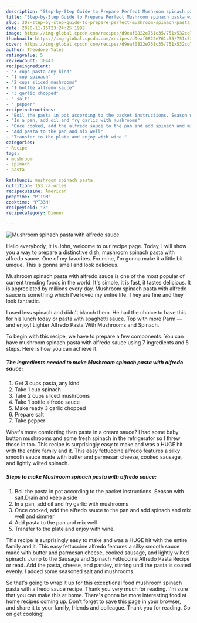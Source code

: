 ```yaml
---
description: "Step-by-Step Guide to Prepare Perfect Mushroom spinach pasta with alfredo sauce"
title: "Step-by-Step Guide to Prepare Perfect Mushroom spinach pasta with alfredo sauce"
slug: 307-step-by-step-guide-to-prepare-perfect-mushroom-spinach-pasta-with-alfredo-sauce
date: 2020-11-15T23:24:25.199Z
image: https://img-global.cpcdn.com/recipes/d9eaf0822e761c35/751x532cq70/mushroom-spinach-pasta-with-alfredo-sauce-recipe-main-photo.jpg
thumbnail: https://img-global.cpcdn.com/recipes/d9eaf0822e761c35/751x532cq70/mushroom-spinach-pasta-with-alfredo-sauce-recipe-main-photo.jpg
cover: https://img-global.cpcdn.com/recipes/d9eaf0822e761c35/751x532cq70/mushroom-spinach-pasta-with-alfredo-sauce-recipe-main-photo.jpg
author: Theodore Yates
ratingvalue: 5
reviewcount: 30443
recipeingredient:
- "3 cups pasta any kind"
- "1 cup spinach"
- "2 cups sliced mushrooms"
- "1 bottle alfredo sauce"
- "3 garlic chopped"
- " salt"
- " pepper"
recipeinstructions:
- "Boil the pasta in pot according to the packet instructions. Season with salt.Drain and keep a side"
- "In a pan, add oil and fry garlic with mushrooms"
- "Once cooked, add the alfredo sauce to the pan and add spinach and mix well and simmer"
- "Add pasta to the pan and mix well"
- "Transfer to the plate and enjoy with wine."
categories:
- Recipe
tags:
- mushroom
- spinach
- pasta

katakunci: mushroom spinach pasta 
nutrition: 153 calories
recipecuisine: American
preptime: "PT19M"
cooktime: "PT33M"
recipeyield: "3"
recipecategory: Dinner

---
```



![Mushroom spinach pasta with alfredo sauce](https://img-global.cpcdn.com/recipes/d9eaf0822e761c35/751x532cq70/mushroom-spinach-pasta-with-alfredo-sauce-recipe-main-photo.jpg)

Hello everybody, it is John, welcome to our recipe page. Today, I will show you a way to prepare a distinctive dish, mushroom spinach pasta with alfredo sauce. One of my favorites. For mine, I'm gonna make it a little bit unique. This is gonna smell and look delicious.

Mushroom spinach pasta with alfredo sauce is one of the most popular of current trending foods in the world. It's simple, it is fast, it tastes delicious. It is appreciated by millions every day. Mushroom spinach pasta with alfredo sauce is something which I've loved my entire life. They are fine and they look fantastic.

I used less spinach and didn&#39;t blanch them. He had the choice to have this for his lunch today or pasta with spaghetti sauce. Top with more Parm — and enjoy! Lighter Alfredo Pasta With Mushrooms and Spinach.


To begin with this recipe, we have to prepare a few components. You can have mushroom spinach pasta with alfredo sauce using 7 ingredients and 5 steps. Here is how you can achieve it.

<!--inarticleads1-->

##### The ingredients needed to make Mushroom spinach pasta with alfredo sauce:

1. Get 3 cups pasta, any kind
1. Take 1 cup spinach
1. Take 2 cups sliced mushrooms
1. Take 1 bottle alfredo sauce
1. Make ready 3 garlic chopped
1. Prepare  salt
1. Take  pepper


What&#39;s more comforting then pasta in a cream sauce? I had some baby button mushrooms and some fresh spinach in the refrigerator so I threw those in too. This recipe is surprisingly easy to make and was a HUGE hit with the entire family and it. This easy fettuccine alfredo features a silky smooth sauce made with butter and parmesan cheese, cooked sausage, and lightly wilted spinach. 

<!--inarticleads2-->

##### Steps to make Mushroom spinach pasta with alfredo sauce:

1. Boil the pasta in pot according to the packet instructions. Season with salt.Drain and keep a side
1. In a pan, add oil and fry garlic with mushrooms
1. Once cooked, add the alfredo sauce to the pan and add spinach and mix well and simmer
1. Add pasta to the pan and mix well
1. Transfer to the plate and enjoy with wine.


This recipe is surprisingly easy to make and was a HUGE hit with the entire family and it. This easy fettuccine alfredo features a silky smooth sauce made with butter and parmesan cheese, cooked sausage, and lightly wilted spinach. Jump to the Sausage and Spinach Fettuccine Alfredo Pasta Recipe or read. Add the pasta, cheese, and parsley, stirring until the pasta is coated evenly. I added some seasoned salt and mushrooms. 

So that's going to wrap it up for this exceptional food mushroom spinach pasta with alfredo sauce recipe. Thank you very much for reading. I'm sure that you can make this at home. There's gonna be more interesting food at home recipes coming up. Don't forget to save this page in your browser, and share it to your family, friends and colleague. Thank you for reading. Go on get cooking!
